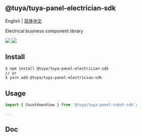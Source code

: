 ## @tuya/tuya-panel-electrician-sdk

English | [简体中文](./README-zh_CN.md)

Electrical business component library

[![](https://img.shields.io/npm/v/@tuya/tuya-panel-electrician-sdk/latest.svg)](https://www.npmjs.com/package/@tuya/tuya-panel-electrician-sdk)
[![](https://codecov.io/gh/tuya/tuya-panel-sdk/branch/electrician/graph/badge.svg)](https://codecov.io/gh/tuya/tuya-panel-sdk/branches/electrician)

## Install

```sh
$ npm install @tuya/tuya-panel-electrician-sdk
// or
$ yarn add @tuya/tuya-panel-electrician-sdk
```

## Usage

```js
import { CountdownView } from '@tuya/tuya-panel-robot-sdk';

...
```

## Doc
